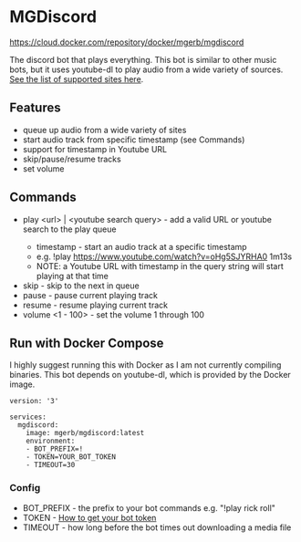 # MGDiscord
https://cloud.docker.com/repository/docker/mgerb/mgdiscord

The discord bot that plays everything. This bot is similar to other music bots, but it uses youtube-dl
to play audio from a wide variety of sources. [See the list of supported sites here](https://ytdl-org.github.io/youtube-dl/supportedsites.html).

## Features

- queue up audio from a wide variety of sites
- start audio track from specific timestamp (see Commands)
- support for timestamp in Youtube URL
- skip/pause/resume tracks
- set volume

## Commands

- play \<url\> <optional timestamp> | \<youtube search query\> - add a valid URL or youtube search to the play queue
  - timestamp - start an audio track at a specific timestamp
  - e.g. !play https://www.youtube.com/watch?v=oHg5SJYRHA0 1m13s
  - NOTE: a Youtube URL with timestamp in the query string will start playing at that time
- skip - skip to the next in queue
- pause - pause current playing track
- resume - resume playing current track
- volume \<1 - 100\> - set the volume 1 through 100


## Run with Docker Compose

I highly suggest running this with Docker as I am not currently compiling binaries.
This bot depends on youtube-dl, which is provided by the Docker image.

```
version: '3'

services:
  mgdiscord:
    image: mgerb/mgdiscord:latest
    environment:
    - BOT_PREFIX=!
    - TOKEN=YOUR_BOT_TOKEN
    - TIMEOUT=30
```

### Config

- BOT_PREFIX - the prefix to your bot commands e.g. "!play rick roll"
- TOKEN - [How to get your bot token](https://github.com/reactiflux/discord-irc/wiki/Creating-a-discord-bot-&-getting-a-token)
- TIMEOUT - how long before the bot times out downloading a media file